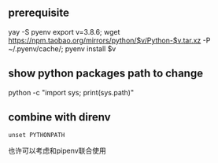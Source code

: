 ## prerequisite
yay -S pyenv
export v=3.8.6; wget https://npm.taobao.org/mirrors/python/$v/Python-$v.tar.xz -P ~/.pyenv/cache/; pyenv install $v 

## show python packages path to change
python -c "import sys; print(sys.path)"

## combine with direnv

```
unset PYTHONPATH  
```

也许可以考虑和pipenv联合使用
